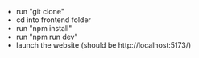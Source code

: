 - run "git clone"
- cd into frontend folder
- run "npm install"
- run "npm run dev"
- launch the website (should be http://localhost:5173/)
